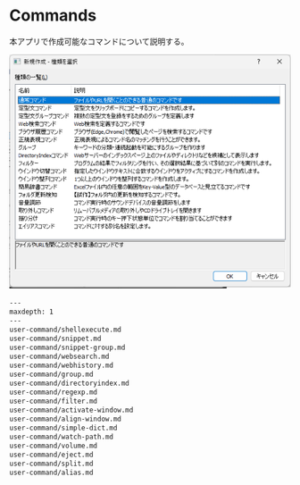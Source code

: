 # Commands

本アプリで作成可能なコマンドについて説明する。

![](image/commandtype.png)

```{toctree}
---
maxdepth: 1
---
user-command/shellexecute.md
user-command/snippet.md
user-command/snippet-group.md
user-command/websearch.md
user-command/webhistory.md
user-command/group.md
user-command/directoryindex.md
user-command/regexp.md
user-command/filter.md
user-command/activate-window.md
user-command/align-window.md
user-command/simple-dict.md
user-command/watch-path.md
user-command/volume.md
user-command/eject.md
user-command/split.md
user-command/alias.md
```

